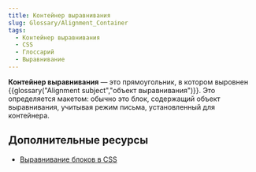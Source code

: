 ```yaml
---
title: Контейнер выравнивания
slug: Glossary/Alignment_Container
tags:
  - Контейнер выравнивания
  - CSS
  - Глоссарий
  - Выравнивание
---
```


**Контейнер выравнивания** — это прямоугольник, в котором выровнен {{glossary("Alignment subject","объект выравнивания")}}. Это определяется макетом: обычно это блок, содержащий объект выравнивания, учитывая режим письма, установленный для контейнера.

## Дополнительные ресурсы

- [Выравнивание блоков в CSS](/ru/docs/Web/CSS/CSS_Box_Alignment)
